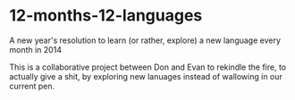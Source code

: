 12-months-12-languages
======================

A new year's resolution to learn (or rather, explore) a new language every month in 2014

This is a collaborative project between Don and Evan to rekindle the fire, to actually give a shit, by exploring new lanuages instead of wallowing in our current pen.

